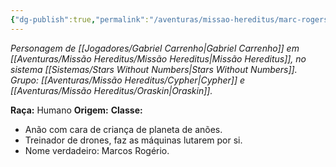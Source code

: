 ```yaml
---
{"dg-publish":true,"permalink":"/aventuras/missao-hereditus/marc-rogers/"}
---
```


*Personagem de [[Jogadores/Gabriel Carrenho\|Gabriel Carrenho]] em [[Aventuras/Missão Hereditus/Missão Hereditus\|Missão Hereditus]], no sistema [[Sistemas/Stars Without Numbers\|Stars Without Numbers]].*
*Grupo: [[Aventuras/Missão Hereditus/Cypher\|Cypher]] e [[Aventuras/Missão Hereditus/Oraskin\|Oraskin]].*

**Raça:** Humano
**Origem:** 
**Classe:** 

- Anão com cara de criança de planeta de anões.
- Treinador de drones, faz as máquinas lutarem por si.
- Nome verdadeiro: Marcos Rogério.